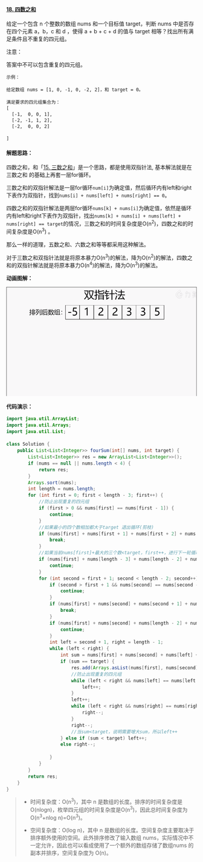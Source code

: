 #### [18. 四数之和](https://leetcode-cn.com/problems/4sum/)

给定一个包含 n 个整数的数组 nums 和一个目标值 target，判断 nums 中是否存在四个元素 a，b，c 和 d ，使得 a + b + c + d 的值与 target 相等？找出所有满足条件且不重复的四元组。

注意：

答案中不可以包含重复的四元组。

```
示例：

给定数组 nums = [1, 0, -1, 0, -2, 2]，和 target = 0。

满足要求的四元组集合为：
[
  [-1,  0, 0, 1],
  [-2, -1, 1, 2],
  [-2,  0, 0, 2]

]
```

#### 解题思路：

四数之和，和「[15. 三数之和](https://leetcode-cn.com/problems/3sum/)」是一个思路，都是使用双指针法, 基本解法就是在三数之和 的基础上再套一层for循环。

三数之和的双指针解法是一层for循环`num[i]`为确定值，然后循环内有left和right下表作为双指针，找到`nums[i] + nums[left] + nums[right] == 0`。

四数之和的双指针解法是两层for循环`nums[k] + nums[i]`为确定值，依然是循环内有left和right下表作为双指针，找出`nums[k] + nums[i] + nums[left] + nums[right] == target`的情况，三数之和的时间复杂度是O(n<sup>2</sup>)，四数之和的时间复杂度是O(n<sup>3</sup>) 。

那么一样的道理，五数之和、六数之和等等都采用这种解法。

对于三数之和双指针法就是将原本暴力O(n<sup>3</sup>)的解法，降为O(n<sup>2</sup>)的解法，四数之和的双指针解法就是将原本暴力O(n<sup>4</sup>)的解法，降为O(n<sup>3</sup>)的解法。

**动画图解：**

![leetcode18](image/leetcode18.gif)



**代码演示：**

```java
import java.util.ArrayList;
import java.util.Arrays;
import java.util.List;

class Solution {
    public List<List<Integer>> fourSum(int[] nums, int target) {
        List<List<Integer>> res = new ArrayList<List<Integer>>();
        if (nums == null || nums.length < 4) {
            return res;
        }
        Arrays.sort(nums);
        int length = nums.length;
        for (int first = 0; first < length - 3; first++) {
            //防止出现重复的四元组
            if (first > 0 && nums[first] == nums[first - 1]) {
                continue;
            }
            //如果最小的四个数相加都大于target 退出循环(剪枝)
            if (nums[first] + nums[first + 1] + nums[first + 2] + nums[first + 3] > target) {
                break;
            }
            //如果当前nums[first]+最大的三个数<target，first++，进行下一轮循环（剪枝）
            if (nums[first] + nums[length - 3] + nums[length - 2] + nums[length - 1] < target) {
                continue;
            }
            for (int second = first + 1; second < length - 2; second++) {
                if (second > first + 1 && nums[second] == nums[second - 1]) {
                    continue;
                }
                if (nums[first] + nums[second] + nums[second + 1] + nums[second + 2] > target) {
                    break;
                }
                if (nums[first] + nums[second] + nums[length - 2] + nums[length - 1] < target) {
                    continue;
                }
                int left = second + 1, right = length - 1;
                while (left < right) {
                    int sum = nums[first] + nums[second] + nums[left] + nums[right];
                    if (sum == target) {
                        res.add(Arrays.asList(nums[first], nums[second], nums[left], nums[right]));
                        //防止出现重复的四元组
                        while (left < right && nums[left] == nums[left + 1]) {
                            left++;
                        }
                        left++;
                        while (left < right && nums[right] == nums[right - 1]) {
                            right--;
                        }
                        right--;
                        //当sum<target，说明需要增大sum，所以left++
                    } else if (sum < target) left++;
                    else right--;
                    
                }
            }
        }
        return res;
    }
}
```

> - 时间复杂度：O(n<sup>3</sup>)，其中 n 是数组的长度。排序的时间复杂度是 O(nlogn)，枚举四元组的时间复杂度是O(n<sup>3</sup>)，因此总时间复杂度为 O(n<sup>3</sup>+nlog n)=O(n<sup>3</sup>)。
>
> - 空间复杂度：O(log n)，其中 n 是数组的长度。空间复杂度主要取决于排序额外使用的空间。此外排序修改了输入数组 nums，实际情况中不一定允许，因此也可以看成使用了一个额外的数组存储了数组nums 的副本并排序，空间复杂度为 O(n)。